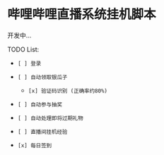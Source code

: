 # 哔哩哔哩直播系统挂机脚本

开发中...

TODO List:

- `[ ] 登录`

- `[ ] 自动领取银瓜子`

    - `[x] 验证码识别 (正确率约80%)`

- `[ ] 自动参与抽奖`

- `[ ] 自动处理即将过期礼物`

- `[ ] 直播间挂机经验` 

- `[x] 每日签到`